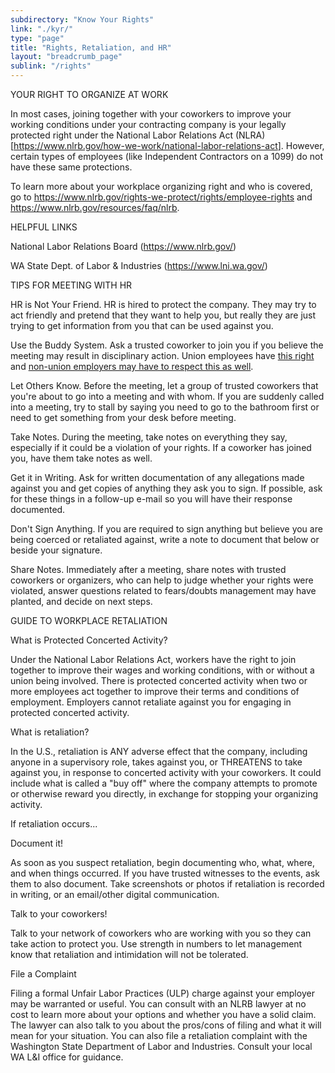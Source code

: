 ```yaml
---
subdirectory: "Know Your Rights"
link: "./kyr/"
type: "page"
title: "Rights, Retaliation, and HR"
layout: "breadcrumb_page"
sublink: "/rights"
---
```


YOUR RIGHT TO ORGANIZE AT WORK

In most cases, joining together with your coworkers to improve your working conditions under your contracting company is your legally protected right under the National Labor Relations Act (NLRA) [<https://www.nlrb.gov/how-we-work/national-labor-relations-act>]. However, certain types of employees (like Independent Contractors on a 1099) do not have these same protections.

To learn more about your workplace organizing right and who is covered, go to <https://www.nlrb.gov/rights-we-protect/rights/employee-rights> and <https://www.nlrb.gov/resources/faq/nlrb>.

HELPFUL LINKS

National Labor Relations Board (<https://www.nlrb.gov/>)

WA State Dept. of Labor & Industries (<https://www.lni.wa.gov/>)

TIPS FOR MEETING WITH HR

HR is Not Your Friend. HR is hired to protect the company. They may try to act friendly and pretend that they want to help you, but really they are just trying to get information from you that can be used against you.

Use the Buddy System. Ask a trusted coworker to join you if you believe the meeting may result in disciplinary action. Union employees have [this right](https://local128.org/sites/default/files/theweingartenrule.pdf) and [non-union employers may have to respect this as well](https://www.employerlawreport.com/2017/09/articles/labor-relations/non-union-employers-may-have-to-allow-employees-representation-in-some-investigation-interviews/).

Let Others Know. Before the meeting, let a group of trusted coworkers that you're about to go into a meeting and with whom. If you are suddenly called into a meeting, try to stall by saying you need to go to the bathroom first or need to get something from your desk before meeting.

Take Notes. During the meeting, take notes on everything they say, especially if it could be a violation of your rights. If a coworker has joined you, have them take notes as well.

Get it in Writing. Ask for written documentation of any allegations made against you and get copies of anything they ask you to sign. If possible, ask for these things in a follow-up e-mail so you will have their response documented.

Don't Sign Anything. If you are required to sign anything but believe you are being coerced or retaliated against, write a note to document that below or beside your signature.

Share Notes. Immediately after a meeting, share notes with trusted coworkers or organizers, who can help to judge whether your rights were violated, answer questions related to fears/doubts management may have planted, and decide on next steps.

GUIDE TO WORKPLACE RETALIATION

What is Protected Concerted Activity?

Under the National Labor Relations Act, workers have the right to join together to improve their wages and working conditions, with or without a union being involved. There is protected concerted activity when two or more employees act together to improve their terms and conditions of employment. Employers cannot retaliate against you for engaging in protected concerted activity.

What is retaliation?

In the U.S., retaliation is ANY adverse effect that the company, including anyone in a supervisory role, takes against you, or THREATENS  to take against you, in response to concerted activity with your coworkers. It could include what is called a "buy off" where the company attempts to promote or otherwise reward you directly, in exchange for stopping your organizing activity.

If retaliation occurs...

Document it!

As soon as you suspect retaliation, begin documenting who, what, where, and when things occurred. If you have trusted witnesses to the events, ask them to also document. Take screenshots or photos if retaliation is recorded in writing, or an email/other digital communication.

Talk to your coworkers!

Talk to your network of coworkers who are working with you so they can take action to protect you. Use strength in numbers to let management know that retaliation and intimidation will not be tolerated.

File a Complaint

Filing a formal Unfair Labor Practices (ULP) charge against your employer  may be warranted or useful. You can consult with an NLRB lawyer at no cost to learn more about your options and whether you have a solid claim. The lawyer can also talk to you about the pros/cons of filing and what it will mean for your situation. You can also file a retaliation complaint with the Washington State Department of Labor and Industries. Consult your local WA L&I office for guidance.